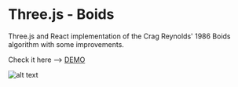 # Three.js - Boids

Three.js and React implementation of the Crag Reynolds' 1986 Boids algorithm with some improvements.

Check it here --> [DEMO](https://threejs-boids.web.app/)

![alt text](https://github.com/mijim/threejs-boids/raw/master/src/public/example.gif "Example")
